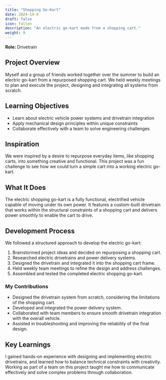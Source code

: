 ```yaml
---
title: "Shopping Go-Kart"
date: 2024-14-9
draft: false
icon: fallen
description: "An electric go-kart made from a shopping cart."
weight: 9
---
```


**Role:** Drivetrain

## Project Overview

Myself and a group of friends worked together over the summer to build an electric go-kart from a repurposed shopping cart. We held weekly meetings to plan and execute the project, designing and integrating all systems from scratch.

## Learning Objectives

- Learn about electric vehicle power systems and drivetrain integration
- Apply mechanical design principles within unique constraints
- Collaborate effectively with a team to solve engineering challenges

## Inspiration

We were inspired by a desire to repurpose everyday items, like shopping carts, into something creative and functional. This project was a fun challenge to see how we could turn a simple cart into a working electric go-kart.

## What It Does

The electric shopping go-kart is a fully functional, electrified vehicle capable of moving under its own power. It features a custom-built drivetrain that works within the structural constraints of a shopping cart and delivers power smoothly to enable the cart to drive.

## Development Process

We followed a structured approach to develop the electric go-kart:

1. Brainstormed project ideas and decided on repurposing a shopping cart.
2. Researched electric drivetrains and power delivery systems.
3. Designed the drivetrain and integrated it into the shopping cart frame.
4. Held weekly team meetings to refine the design and address challenges.
5. Assembled and tested the completed electric shopping go-kart.

### My Contributions

- Designed the drivetrain system from scratch, considering the limitations of the shopping cart.
- Developed and integrated the power delivery system.
- Collaborated with team members to ensure smooth drivetrain integration with the overall vehicle.
- Assisted in troubleshooting and improving the reliability of the final design.

## Key Learnings

I gained hands-on experience with designing and implementing electric drivetrains, and learned how to balance technical constraints with creativity. Working as part of a team on this project taught me how to communicate effectively and solve complex problems through collaboration.
